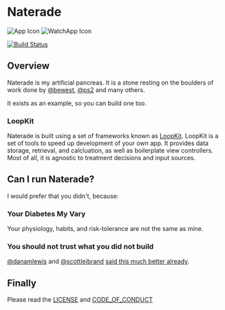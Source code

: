 # Naterade

![App Icon](https://raw.githubusercontent.com/loudnate/naterade-ios/master/Naterade/Assets.xcassets/AppIcon.appiconset/40%402x.png) ![WatchApp Icon](https://raw.githubusercontent.com/loudnate/naterade-ios/master/WatchApp/Assets.xcassets/AppIcon.appiconset/watch-40%402x.png)

[![Build Status](https://travis-ci.org/loudnate/naterade-ios.svg?branch=master)](https://travis-ci.org/loudnate/naterade-ios)

## Overview

Naterade is my artificial pancreas. It is a stone resting on the boulders of work done by [@bewest](https://github.com/bewest/decoding-carelink), [@ps2](https://github.com/ps2/rileylink) and many others.

It exists as an example, so you can build one too.

### LoopKit

Naterade is built using a set of frameworks known as [LoopKit](https://github.com/loudnate/LoopKit). LoopKit is a set of tools to speed up development of your own app. It provides data storage, retrieval, and calcluation, as well as boilerplate view controllers. Most of all, it is agnostic to treatment decisions and input sources.

## Can I run Naterade?

I would prefer that you didn't, because:

### Your Diabetes My Vary

Your physiology, habits, and risk-tolerance are not the same as mine.

### You should not trust what you did not build

[@danamlewis](https://github.com/danamlewis) and [@scottleibrand](https://github.com/scottleibrand) [said this much better already](https://diyps.org/2015/03/31/why-the-diy-part-of-openaps-is-important/).

## Finally

Please read the [LICENSE](https://github.com/loudnate/naterade-ios/blob/master/LICENSE) and [CODE_OF_CONDUCT](https://github.com/loudnate/naterade-ios/blob/master/CODE_OF_CONDUCT.md)